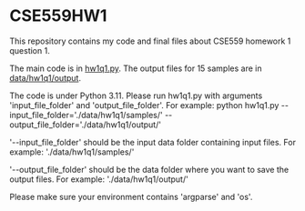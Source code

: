 # CSE559HW1
This repository contains my code and final files about CSE559 homework 1 question 1.

The main code is in [hw1q1.py](cse559code/hw1q1.py). The output files for 15 samples are in [data/hw1q1/output](cse559code/data/hw1q1/output).

The code is under Python 3.11. Please run hw1q1.py with arguments 'input_file_folder' and 'output_file_folder'. For example: python hw1q1.py --input_file_folder='./data/hw1q1/samples/' --output_file_folder='./data/hw1q1/output/'

'--input_file_folder' should be the input data folder containing input files. For example: './data/hw1q1/samples/'

'--output_file_folder' should be the data folder where you want to save the output files. For example: './data/hw1q1/output/'

Please make sure your environment contains 'argparse' and 'os'.
